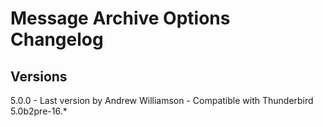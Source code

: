# Message Archive Options Changelog

## Versions
5.0.0	- Last version by Andrew Williamson - Compatible with Thunderbird 5.0b2pre-16.*